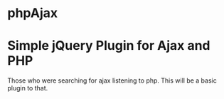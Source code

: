 phpAjax
=======

Simple jQuery Plugin for Ajax and PHP
=====================================
Those who were searching for ajax listening to php. This will be a basic plugin to that.

